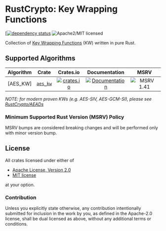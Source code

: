 # RustCrypto: Key Wrapping Functions

[[![dependency status][deps-image]][deps-link] ![Apache2/MIT licensed][license-image]

Collection of [Key Wrapping Functions][KW] (KW) written in pure Rust.

## Supported Algorithms

| Algorithm | Crate  | Crates.io     | Documentation | MSRV |
|-----------|--------|:-------------:|:-------------:|:----:|
| [AES_KW]    | [`aes_kw`] | [![crates.io](https://img.shields.io/crates/v/aes_kw.svg)](https://crates.io/crates/aes_kw) | [![Documentation](https://docs.rs/aes_kw/badge.svg)](https://docs.rs/aes_kw) | ![MSRV 1.41][msrv-1.41] |

*NOTE: for modern proven KWs (e.g. AES-SIV, AES-GCM-SI), please see [RustCrypto/AEADs]*

### Minimum Supported Rust Version (MSRV) Policy

MSRV bumps are considered breaking changes and will be performed only with minor version bump.

## License

All crates licensed under either of

 * [Apache License, Version 2.0](http://www.apache.org/licenses/LICENSE-2.0)
 * [MIT license](http://opensource.org/licenses/MIT)

at your option.

### Contribution

Unless you explicitly state otherwise, any contribution intentionally submitted for inclusion in the work by you, as defined in the Apache-2.0 license, shall be dual licensed as above, without any additional terms or conditions.

[//]: # (badges)

[chat-image]: https://img.shields.io/badge/zulip-join_chat-blue.svg
[chat-link]: https://rustcrypto.zulipchat.com/#narrow/stream/260043-KDFs
[license-image]: https://img.shields.io/badge/license-Apache2.0/MIT-blue.svg
[deps-image]: https://deps.rs/repo/github/RustCrypto/KWs/status.svg
[deps-link]: https://deps.rs/repo/github/RustCrypto/KWs
[msrv-1.41]: https://img.shields.io/badge/rustc-1.41.0+-blue.svg

[//]: # (crates)

[`aes_kw`]: ./aes_kw

[//]: # (algorithms)

[KW]: https://en.wikipedia.org/wiki/Key_Wrap
[RustCrypto/AEADs]: https://github.com/RustCrypto/AEADs
